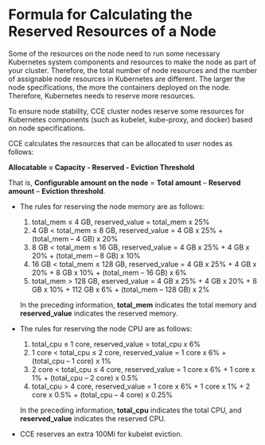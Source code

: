 # Formula for Calculating the Reserved Resources of a Node<a name="cce_01_0178"></a>

Some of the resources on the  node  need to run some necessary  Kubernetes  system components and resources to make the node as part of your cluster. Therefore, the total number of node resources and the number of assignable node resources in Kubernetes are different. The larger the node specifications, the more the containers deployed on the node. Therefore, Kubernetes needs to reserve more resources.

To ensure node stability, CCE  cluster  nodes reserve some resources for Kubernetes components \(such as kubelet, kube-proxy, and docker\) based on node specifications.

CCE calculates the resources that can be allocated to user nodes as follows:

**Allocatable = Capacity - Reserved - Eviction Threshold**

That is,  **Configurable amount on the node**  =  **Total amount**  –  **Reserved amount**  –  **Eviction threshold**.

-   The rules for reserving the node memory are as follows:

    1.  total\_mem ≤ 4 GB, reserved\_value = total\_mem x 25%
    2.  4 GB < total\_mem ≤ 8 GB, reserved\_value = 4 GB x 25% + \(total\_mem – 4 GB\) x 20%
    3.  8 GB < total\_mem ≤ 16 GB, reserved\_value = 4 GB x 25% + 4 GB x 20% + \(total\_mem – 8 GB\) x 10%
    4.  16 GB < total\_mem ≤ 128 GB, reserved\_value = 4 GB x 25% + 4 GB x 20% + 8 GB x 10% + \(total\_mem – 16 GB\) x 6%
    5.  total\_mem \> 128 GB, eserved\_value = 4 GB x 25% + 4 GB x 20% + 8 GB x 10% + 112 GB x 6% + \(total\_mem – 128 GB\) x 2%

    In the preceding information,  **total\_mem**  indicates the total memory and  **reserved\_value**  indicates the reserved memory.

-   The rules for reserving the node CPU are as follows:

    1.  total\_cpu ≤ 1 core, reserved\_value = total\_cpu x 6%
    2.  1 core < total\_cpu ≤ 2 core, reserved\_value = 1 core x 6% + \(total\_cpu – 1 core\) x 1%
    3.  2 core < total\_cpu ≤ 4 core, reserved\_value = 1 core x 6% + 1 core x 1% + \(total\_cpu – 2 core\) x 0.5%
    4.  total\_cpu \> 4 core, reserved\_value = 1 core x 6% + 1 core x 1% + 2 core x 0.5% + \(total\_cpu – 4 core\) x 0.25%

    In the preceding information,  **total\_cpu**  indicates the total CPU, and  **reserved\_value**  indicates the reserved CPU.

-   CCE reserves an extra 100Mi for kubelet eviction.

